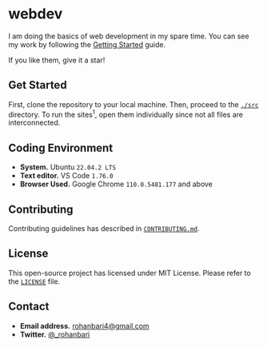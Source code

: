 # webdev

I am doing the basics of web development in my spare time. You can see my work
by following the [Getting Started](#get-started) guide.

If you like them, give it a star!

## Get Started

First, clone the repository to your local machine. Then, proceed to the
[`./src`](./src) directory. To run the sites<sup>1</sup>, open them individually
since not all files are interconnected.

## Coding Environment

-   **System.** Ubuntu `22.04.2 LTS`
-   **Text editor.** VS Code `1.76.0`
-   **Browser Used.** Google Chrome `110.0.5481.177` and above

## Contributing

Contributing guidelines has described in [`CONTRIBUTING.md`](./CONTRIBUTING.md).

## License

This open-source project has licensed under MIT License.
Please refer to the [`LICENSE`](./LICENSE) file.

## Contact

-   **Email address.** rohanbari4@gmail.com
-   **Twitter.** [@\_rohanbari](https://twitter.com/_rohanbari)
